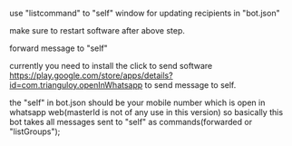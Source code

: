 use "listcommand" to "self" window for updating recipients in "bot.json"

make sure to restart software after above step.

forward message to "self" 

currently you need to install the click to send software https://play.google.com/store/apps/details?id=com.trianguloy.openInWhatsapp to send message to self.

the "self" in bot.json should be your mobile number which is open in whatsapp web(masterId is not of any use in this version)
so basically this bot takes all messages sent to "self" as commands(forwarded or "listGroups");
